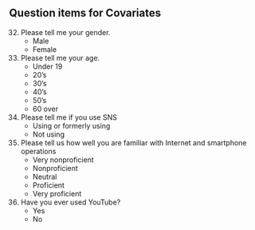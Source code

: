 Question items for Covariates
---
32. Please tell me your gender.
    - Male
    - Female
33. Please tell me your age.
    - Under 19
    - 20’s
    - 30’s
    - 40’s
    - 50’s
    - 60 over
34. Please tell me if you use SNS
    - Using or formerly using
    - Not using
35. Please tell us how well you are familiar with Internet and smartphone operations
    - Very nonproficient
    - Nonproficient
    - Neutral
    - Proficient
    - Very proficient
36. Have you ever used YouTube?
    - Yes
    - No
